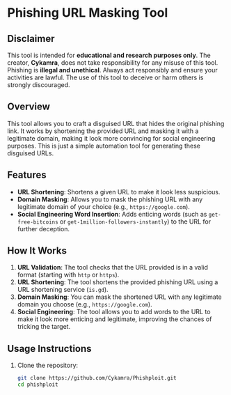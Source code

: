 # Phishing URL Masking Tool

## Disclaimer

This tool is intended for **educational and research purposes only**. The creator, **Cykamra**, does not take responsibility for any misuse of this tool. Phishing is **illegal and unethical**. Always act responsibly and ensure your activities are lawful. The use of this tool to deceive or harm others is strongly discouraged.

## Overview
This tool allows you to craft a disguised URL that hides the original phishing link. It works by shortening the provided URL and masking it with a legitimate domain, making it look more convincing for social engineering purposes. This is just a simple automation tool for generating these disguised URLs.

## Features
- **URL Shortening**: Shortens a given URL to make it look less suspicious.
- **Domain Masking**: Allows you to mask the phishing URL with any legitimate domain of your choice (e.g., `https://google.com`).
- **Social Engineering Word Insertion**: Adds enticing words (such as `get-free-bitcoins` or `get-1million-followers-instantly`) to the URL for further deception.

## How It Works
1. **URL Validation**: The tool checks that the URL provided is in a valid format (starting with `http` or `https`).
2. **URL Shortening**: The tool shortens the provided phishing URL using a URL shortening service (`is.gd`).
3. **Domain Masking**: You can mask the shortened URL with any legitimate domain you choose (e.g., `https://google.com`).
4. **Social Engineering**: The tool allows you to add words to the URL to make it look more enticing and legitimate, improving the chances of tricking the target.

## Usage Instructions
1. Clone the repository:
   ```bash
   git clone https://github.com/Cykamra/Phishploit.git
   cd phishploit 

